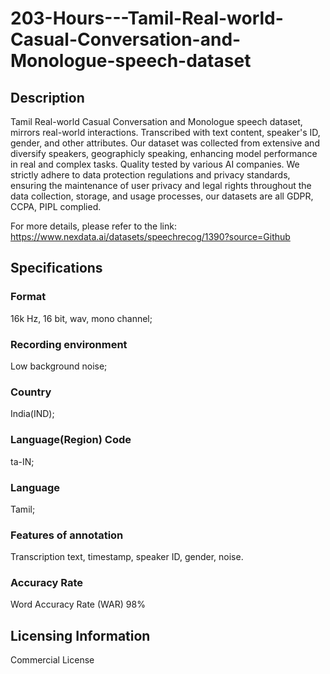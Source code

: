 # 203-Hours---Tamil-Real-world-Casual-Conversation-and-Monologue-speech-dataset

## Description
Tamil Real-world Casual Conversation and Monologue speech dataset, mirrors real-world interactions. Transcribed with text content, speaker's ID, gender, and other attributes. Our dataset was collected from extensive and diversify speakers, geographicly speaking, enhancing model performance in real and complex tasks. Quality tested by various AI companies. We strictly adhere to data protection regulations and privacy standards, ensuring the maintenance of user privacy and legal rights throughout the data collection, storage, and usage processes, our datasets are all GDPR, CCPA, PIPL complied.

For more details, please refer to the link: https://www.nexdata.ai/datasets/speechrecog/1390?source=Github

## Specifications
### Format
16k Hz, 16 bit, wav, mono channel;
### Recording environment
Low background noise;
### Country
India(IND);
### Language(Region) Code
ta-IN;
### Language
Tamil;
### Features of annotation
Transcription text, timestamp, speaker ID, gender, noise.
### Accuracy Rate
Word Accuracy Rate (WAR) 98%

## Licensing Information
Commercial License















